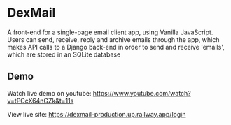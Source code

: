 # DexMail

A front-end for a single-page email client app, using Vanilla JavaScript. Users can send, receive, reply and archive emails through the app, which makes API calls to a Django back-end in order to send and receive 'emails', which are stored in an SQLite database

## Demo

Watch live demo on youtube: https://www.youtube.com/watch?v=tPCcX64nGZk&t=11s

View live site: https://dexmail-production.up.railway.app/login
